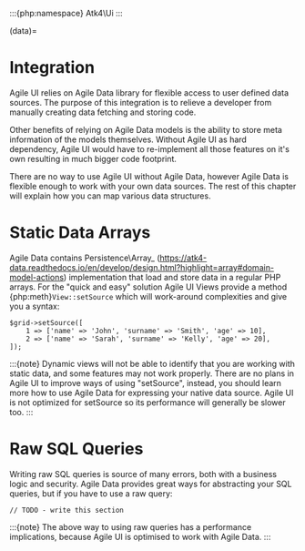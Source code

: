 :::{php:namespace} Atk4\Ui
:::

(data)=

# Integration

Agile UI relies on Agile Data library for flexible access to user defined data sources. The purpose of this integration
is to relieve a developer from manually creating data fetching and storing code.

Other benefits of relying on Agile Data models is the ability to store meta information of the models themselves. Without
Agile UI as hard dependency, Agile UI would have to re-implement all those features on it's own resulting in much
bigger code footprint.

There are no way to use Agile UI without Agile Data, however Agile Data is flexible enough to work with your own
data sources. The rest of this chapter will explain how you can map various data structures.

# Static Data Arrays

Agile Data contains Persistence\Array_ (https://atk4-data.readthedocs.io/en/develop/design.html?highlight=array#domain-model-actions)
implementation that load and store data in a regular PHP arrays. For the "quick and easy" solution Agile UI Views provide a
method {php:meth}`View::setSource` which will work-around complexities and give you a syntax:

```
$grid->setSource([
    1 => ['name' => 'John', 'surname' => 'Smith', 'age' => 10],
    2 => ['name' => 'Sarah', 'surname' => 'Kelly', 'age' => 20],
]);
```

:::{note}
Dynamic views will not be able to identify that you are working with static data, and some features may not work properly.
There are no plans in Agile UI to improve ways of using "setSource", instead, you should learn more how to use Agile Data
for expressing your native data source. Agile UI is not optimized for setSource so its performance will generally be
slower too.
:::

# Raw SQL Queries

Writing raw SQL queries is source of many errors, both with a business logic and security. Agile Data provides great ways
for abstracting your SQL queries, but if you have to use a raw query:

```
// TODO - write this section
```

:::{note}
The above way to using raw queries has a performance implications, because Agile UI is optimised to work with Agile
Data.
:::
